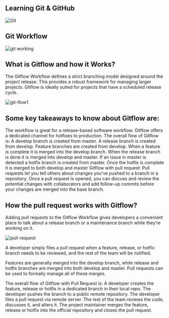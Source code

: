 ## Learning Git & GitHub

![Git](https://user-images.githubusercontent.com/26144363/178100171-b0e774a4-1c7a-419d-a0ea-1d523a3929d8.png)

## Git Workflow
![git working](https://user-images.githubusercontent.com/26144363/179404381-b1c60216-36e5-4aeb-9311-2102723206c8.jpg)


## What is Gitflow and how it Works?
The Gitflow Workflow defines a strict branching model designed around the project release. This provides a robust framework for managing larger projects. Gitflow is ideally suited for projects that have a scheduled release cycle.

![git-flow1](https://user-images.githubusercontent.com/26144363/179404550-d4f7c353-c061-4d63-9cb8-1d5914bde450.jpg)


## Some key takeaways to know about Gitflow are:
The workflow is great for a release-based software workflow.
Gitflow offers a dedicated channel for hotfixes to production.
The overall flow of Gitflow is:
A develop branch is created from master.
A release branch is created from develop.
Feature branches are created from develop.
When a feature is complete it is merged into the develop branch.
When the release branch is done it is merged into develop and master.
If an issue in master is detected a hotfix branch is created from master.
Once the hotfix is complete it is merged to both develop and master
Gitflow with pull request:
Pull requests let you tell others about changes you’ve pushed to a branch in a repository. Once a pull request is opened, you can discuss and review the potential changes with collaborators and add follow-up commits before your changes are merged into the base branch.



## How the pull request works with Gitflow?
Adding pull requests to the Gitflow Workflow gives developers a convenient place to talk about a release branch or a maintenance branch while they’re working on it.

![pull-request](https://user-images.githubusercontent.com/26144363/179404620-ca12aec3-10fb-4e82-8f82-c14e68d4db86.jpg)


A developer simply files a pull request when a feature, release, or hotfix branch needs to be reviewed, and the rest of the team will be notified.

Features are generally merged into the develop branch, while release and hotfix branches are merged into both develop and master. Pull requests can be used to formally manage all of these merges.

The overall flow of Gitflow with Pull Request is:
A developer creates the feature, release or hotfix in a dedicated branch in their local repo.
The developer pushes the branch to a public remote repository.
The developer files a pull request via remote server.
The rest of the team reviews the code, discusses it, and alters it.
The project maintainer merges the feature, release or hotfix into the official repository and closes the pull request.
